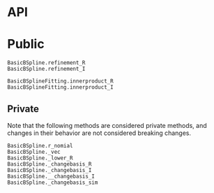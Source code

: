 # API

# Public
```@docs
BasicBSpline.refinement_R
BasicBSpline.refinement_I
```

```@docs
BasicBSplineFitting.innerproduct_R
BasicBSplineFitting.innerproduct_I
```

## Private
Note that the following methods are considered private methods, and changes in their behavior are not considered breaking changes.

```@docs
BasicBSpline.r_nomial
BasicBSpline._vec
BasicBSpline._lower_R
BasicBSpline._changebasis_R
BasicBSpline._changebasis_I
BasicBSpline.__changebasis_I
BasicBSpline._changebasis_sim
```

